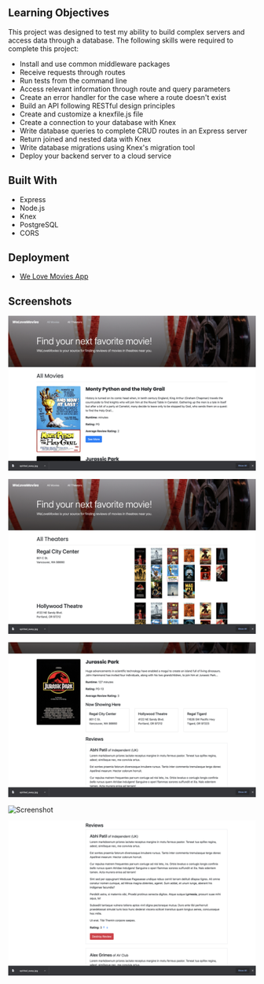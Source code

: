 ## Learning Objectives

This project was designed to test my ability to build complex servers and access data through a database. The following skills were required to complete this project:

- Install and use common middleware packages
- Receive requests through routes
- Run tests from the command line
- Access relevant information through route and query parameters
- Create an error handler for the case where a route doesn't exist
- Build an API following RESTful design principles
- Create and customize a knexfile.js file
- Create a connection to your database with Knex
- Write database queries to complete CRUD routes in an Express server
- Return joined and nested data with Knex
- Write database migrations using Knex's migration tool
- Deploy your backend server to a cloud service

## Built With

- Express
- Node.js
- Knex
- PostgreSQL
- CORS

## Deployment

- [We Love Movies App](https://we-love-movies-site.netlify.app/)

## Screenshots

![Screenshot](./images/all_movies.png)

![Screenshot](./images/all_theaters.png)

![Screenshot](./images/movie.png)

![Screenshot](./images/now_showing.png)

![Screenshot](./images/review.png)

